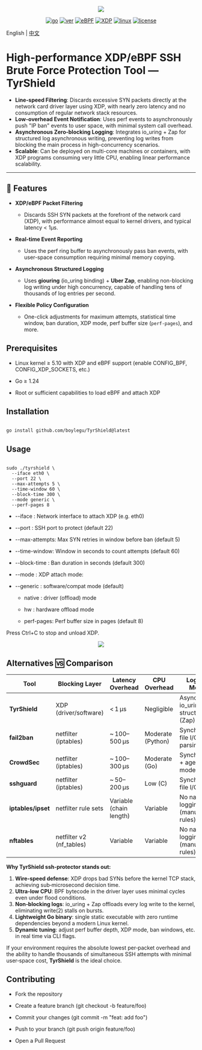 <div align="center">

<p align="center">
<img src="https://cdn.jsdelivr.net/gh/boylegu/TyrShield/assets/images/TyrShield.png">
</p>

[![go](https://img.shields.io/badge/Go-1.24+-66C9D6)]()
[![ver](https://img.shields.io/badge/version-1.0.0-0F80C2)]()
[![eBPF](https://img.shields.io/badge/support-eBPF-F1E05A)]()
[![XDP](https://img.shields.io/badge/support-XDP-F1E05A)]()
[![linux](https://img.shields.io/badge/support-Linux5.10+-4CC81E)]()
[![license](https://img.shields.io/badge/license-MIT-0F80C2)]()

</div>


English | [中文](https://github.com/boylegu/TyrShield/blob/main/README_CN.md)

# **High-performance XDP/eBPF SSH Brute Force Protection Tool — TyrShield**

- **Line-speed Filtering**: Discards excessive SYN packets directly at the network card driver layer using XDP, with nearly zero latency and no consumption of regular network stack resources.
- **Low-overhead Event Notification**: Uses perf events to asynchronously push "IP ban" events to user space, with minimal system call overhead.
- **Asynchronous Zero-blocking Logging**: Integrates io_uring + Zap for structured log asynchronous writing, preventing log writes from blocking the main process in high-concurrency scenarios.
- **Scalable**: Can be deployed on multi-core machines or containers, with XDP programs consuming very little CPU, enabling linear performance scalability.

---

## 🚀 Features

- **XDP/eBPF Packet Filtering**  
  - Discards SSH SYN packets at the forefront of the network card (XDP), with performance almost equal to kernel drivers, and typical latency < 1µs.

- **Real-time Event Reporting**  
  - Uses the perf ring buffer to asynchronously pass ban events, with user-space consumption requiring minimal memory copying.

- **Asynchronous Structured Logging**  
  - Uses **giouring** (io_uring binding) + **Uber Zap**, enabling non-blocking log writing under high concurrency, capable of handling tens of thousands of log entries per second.

- **Flexible Policy Configuration**  
  - One-click adjustments for maximum attempts, statistical time window, ban duration, XDP mode, perf buffer size (`perf-pages`), and more.

## Prerequisites

- Linux kernel ≥ 5.10 with XDP and eBPF support (enable CONFIG_BPF, CONFIG_XDP_SOCKETS, etc.)

- Go ≥ 1.24

- Root or sufficient capabilities to load eBPF and attach XDP

## Installation

```shell

go install github.com/boylegu/TyrShield@latest

```


## Usage

```shell

sudo ./tyrshield \
  --iface eth0 \
  --port 22 \
  --max-attempts 5 \
  --time-window 60 \
  --block-time 300 \
  --mode generic \
  --perf-pages 8

```

- --iface : Network interface to attach XDP (e.g. eth0)

- --port : SSH port to protect (default 22)

- --max-attempts: Max SYN retries in window before ban (default 5)

- --time-window: Window in seconds to count attempts (default 60)

- --block-time : Ban duration in seconds (default 300)

- --mode : XDP attach mode:

- --generic : software/compat mode (default)

  - native : driver (offload) mode

  - hw : hardware offload mode

  - perf-pages: Perf buffer size in pages (default 8)

Press Ctrl+C to stop and unload XDP.

<p align="center">
<img src="https://cdn.jsdelivr.net/gh/boylegu/TyrShield/assets/images/tyrshield_show.gif">
</p>

## Alternatives 🆚 Comparison

| Tool               | Blocking Layer            | Latency Overhead | CPU Overhead       | Logging Model                          | Configuration        | Language       |
|--------------------|---------------------------|------------------|--------------------|----------------------------------------|----------------------|----------------|
| **TyrShield**      | XDP (driver/software)      | < 1 µs           | Negligible         | Async via io_uring + structured (Zap)  | CLI flags           | Go + eBPF      |
| **fail2ban**       | netfilter (iptables)       | ~ 100–500 µs     | Moderate (Python)  | Synchronous file I/O + log parsing     | INI + regex         | Python         |
| **CrowdSec**       | netfilter (iptables)       | ~ 100–300 µs     | Moderate (Go)      | Synchronous + agent mode               | YAML + regex        | Go             |
| **sshguard**       | netfilter (iptables)       | ~ 50–200 µs      | Low (C)            | Synchronous file I/O                   | Simple conf file    | C              |
| **iptables/ipset** | netfilter rule sets         | Variable (chain length) | Variable           | No native logging (manual rules)       | CLI / scripts       | C (kernel)     |
| **nftables**       | netfilter v2 (nf_tables)   | Variable         | Variable           | No native logging (manual rules)       | CLI / scripts       | C (kernel)     |

**Why TyrShield ssh‑protector stands out:**
1. **Wire‑speed defense**: XDP drops bad SYNs before the kernel TCP stack, achieving sub‑microsecond decision time.
2. **Ultra‑low CPU**: BPF bytecode in the driver layer uses minimal cycles even under flood conditions.
3. **Non‑blocking logs**: io_uring + Zap offloads every log write to the kernel, eliminating write(2) stalls on bursts.
4. **Lightweight Go binary**: single static executable with zero runtime dependencies beyond a modern Linux kernel.
5. **Dynamic tuning**: adjust perf buffer depth, XDP mode, ban windows, etc. in real time via CLI flags.

If your environment requires the absolute lowest per‑packet overhead and the ability to handle thousands of simultaneous SSH attempts with minimal user‑space cost, **TyrShield** is the ideal choice.

## Contributing

- Fork the repository

- Create a feature branch (git checkout -b feature/foo)

- Commit your changes (git commit -m "feat: add foo")

- Push to your branch (git push origin feature/foo)

- Open a Pull Request